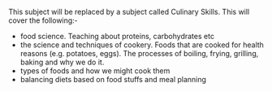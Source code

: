 This subject will be replaced by a subject called Culinary Skills. This will cover the following:-

- food science. Teaching about proteins, carbohydrates etc
- the science and techniques of cookery. Foods that are cooked for health reasons (e.g. potatoes, eggs). The processes of boiling, frying, grilling, baking and why we do it.
- types of foods and how we might cook them
- balancing diets based on food stuffs and meal planning
